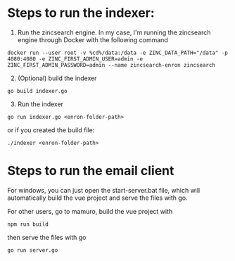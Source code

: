 # Steps to run the indexer:

1. Run the zincsearch engine. In my case, I'm running the zincsearch engine through Docker with the following command

```
docker run --user root -v %cd%/data:/data -e ZINC_DATA_PATH="/data" -p 4080:4080 -e ZINC_FIRST_ADMIN_USER=admin -e ZINC_FIRST_ADMIN_PASSWORD=admin --name zincsearch-enron zincsearch
```

2. (Optional) build the indexer

```
go build indexer.go
```

3. Run the indexer

```
go run indexer.go <enron-folder-path>

```

or if you created the build file:

```
./indexer <enron-folder-path>
```

# Steps to run the email client

For windows, you can just open the start-server.bat file, which will automatically build the vue project and serve the files with go.

For other users, go to mamuro, build the vue project with

```
npm run build
```

then serve the files with go

```
go run server.go
```
